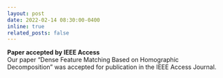 ```yaml
---
layout: post
date: 2022-02-14 08:30:00-0400
inline: true
related_posts: false
---
```


<b>Paper accepted by IEEE Access</b><br> Our paper “Dense Feature Matching Based on Homographic Decomposition” was accepted for publication in the IEEE Access Journal.